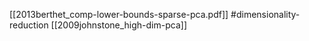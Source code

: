 [[2013berthet_comp-lower-bounds-sparse-pca.pdf]]
#dimensionality-reduction
[[2009johnstone_high-dim-pca]]

